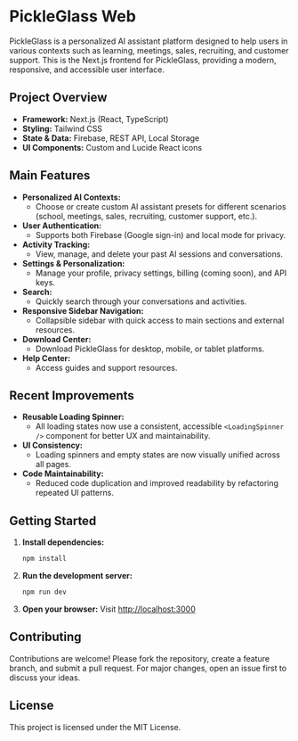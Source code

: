 # PickleGlass Web

PickleGlass is a personalized AI assistant platform designed to help users in various contexts such as learning, meetings, sales, recruiting, and customer support. This is the Next.js frontend for PickleGlass, providing a modern, responsive, and accessible user interface.

## Project Overview

-   **Framework:** Next.js (React, TypeScript)
-   **Styling:** Tailwind CSS
-   **State & Data:** Firebase, REST API, Local Storage
-   **UI Components:** Custom and Lucide React icons

## Main Features

-   **Personalized AI Contexts:**
    -   Choose or create custom AI assistant presets for different scenarios (school, meetings, sales, recruiting, customer support, etc.).
-   **User Authentication:**
    -   Supports both Firebase (Google sign-in) and local mode for privacy.
-   **Activity Tracking:**
    -   View, manage, and delete your past AI sessions and conversations.
-   **Settings & Personalization:**
    -   Manage your profile, privacy settings, billing (coming soon), and API keys.
-   **Search:**
    -   Quickly search through your conversations and activities.
-   **Responsive Sidebar Navigation:**
    -   Collapsible sidebar with quick access to main sections and external resources.
-   **Download Center:**
    -   Download PickleGlass for desktop, mobile, or tablet platforms.
-   **Help Center:**
    -   Access guides and support resources.

## Recent Improvements

-   **Reusable Loading Spinner:**
    -   All loading states now use a consistent, accessible `<LoadingSpinner />` component for better UX and maintainability.
-   **UI Consistency:**
    -   Loading spinners and empty states are now visually unified across all pages.
-   **Code Maintainability:**
    -   Reduced code duplication and improved readability by refactoring repeated UI patterns.

## Getting Started

1. **Install dependencies:**
    ```bash
    npm install
    ```
2. **Run the development server:**
    ```bash
    npm run dev
    ```
3. **Open your browser:**
   Visit [http://localhost:3000](http://localhost:3000)

## Contributing

Contributions are welcome! Please fork the repository, create a feature branch, and submit a pull request. For major changes, open an issue first to discuss your ideas.

## License

This project is licensed under the MIT License.
